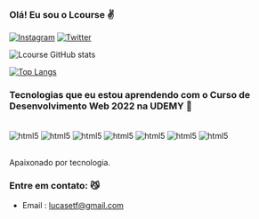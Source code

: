 ### Olá! Eu sou o Lcourse ✌️

[![Instagram](https://img.shields.io/badge/Instagram-E4405F?style=for-the-badge&logo=instagram&logoColor=white)](https://instagram.com/savethxcourse)
[![Twitter](https://img.shields.io/badge/Twitter-1DA1F2?style=for-the-badge&logo=twitter&logoColor=white)](https://twitter.com/savethatcourse)

![Lcourse GitHub stats](https://github-readme-stats.vercel.app/api?username=Lcourse&show_icons=true&theme=onedark)

[![Top Langs](https://github-readme-stats.vercel.app/api/top-langs/?username=Lcourse&layout=compact)](https://github.com/anuraghazra/github-readme-stats)

### Tecnologias que eu estou aprendendo com o Curso de Desenvolvimento Web 2022 na UDEMY 🖤

<div style="display: inline_block"><br/>
<img align="center" alt=html5 src="https://img.shields.io/badge/HTML5-E34F26?style=for-the-badge&logo=html5&logoColor=white" />
<img align="center" alt=html5 src="https://img.shields.io/badge/CSS3-1572B6?style=for-the-badge&logo=css3&logoColor=white" />
<img align="center" alt=html5 src="https://img.shields.io/badge/JavaScript-F7DF1E?style=for-the-badge&logo=javascript&logoColor=black" />
<img align="center" alt=html5 src="https://img.shields.io/badge/Java-ED8B00?style=for-the-badge&logo=java&logoColor=white" />
<img align="center" alt=html5 src="https://img.shields.io/badge/TypeScript-007ACC?style=for-the-badge&logo=typescript&logoColor=white" />
<img align="center" alt=html5 src="https://img.shields.io/badge/Node.js-43853D?style=for-the-badge&logo=node.js&logoColor=white" />
<img align="center" alt=html5 src="https://img.shields.io/badge/PHP-777BB4?style=for-the-badge&logo=php&logoColor=white" />

</div><br/>

Apaixonado por tecnologia.

### Entre em contato: 😼

- Email : lucasetf@gmail.com
